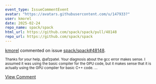```yaml
---
event_type: IssueCommentEvent
avatar: "https://avatars.githubusercontent.com/u/147933?"
user: kmorel
date: 2025-02-24
repo_name: spack/spack
html_url: https://github.com/spack/spack/pull/48148
repo_url: https://github.com/spack/spack
---
```


<a href='https://github.com/kmorel' target='_blank'>kmorel</a> commented on issue <a href='https://github.com/spack/spack/pull/48148' target='_blank'>spack/spack#48148</a>.

<small>Thanks for your help, @afzpatel. Your diagnosis about the gcc error makes sense. I assumed it was using the basic compiler for the GPU code, but it makes sense that it is actually using the GPU compiler for basic C++ code....</small>

<a href='https://github.com/spack/spack/pull/48148' target='_blank'>View Comment</a>